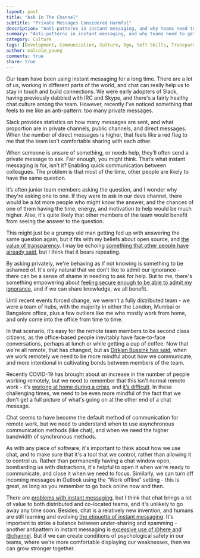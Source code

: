 ```yaml
---
layout: post
title: "Ask In The Channel"
subtitle: "Private Messages Considered Harmful"
description: "Anti-patterns in instant messaging, and why teams need to get more comfortable about being vulnerable."
summary: "Anti-patterns in instant messaging, and why teams need to get more comfortable about being vulnerable."
category: Culture
tags: [Development, Communication, Culture, Ego, Soft Skills, Transparency]
author: malcolm_young
comments: true
share: true
---
```


Our team have been using instant messaging for a long time. There are a lot of us, working in different parts of the world, and chat can really help us to stay in touch and build connections. We were early adopters of Slack, having previously dabbled with IRC and Skype, and there's a fairly healthy chat culture among the team. However, recently I’ve noticed something that feels to me like an anti-pattern: too many private messages. 

Slack provides statistics on how many messages are sent, and what proportion are in private channels, public channels, and direct messages. When the number of direct messages is higher, that feels like a red flag to me that the team isn't comfortable sharing with each other.

When someone is unsure of something, or needs help, they’ll often send a private message to ask. Fair enough, you might think. That’s what instant messaging is for, isn’t it? Enabling quick communication between colleagues. The problem is that most of the time, other people are likely to have the same question. 

It’s often junior team members asking the question, and I wonder why they're asking one to one. If they were to ask in our devs channel, there would be a lot more people who might know the answer, and the chances of one of them having the time, energy, and motivation to help would be much higher. Also, it's quite likely that other members of the team would benefit from seeing the answer to the question. 

This might just be a grumpy old man getting fed up with answering the same question again, but it fits with my beliefs about open source, and [the value of transparency][transparency]. I may be echoing [something that other people have already said][harmful], but I think that it bears repeating.

By asking privately, we're behaving as if not knowing is something to be ashamed of. It's only natural that we don’t like to admit our ignorance - there can be a sense of shame in needing to ask for help. But to me, there's something empowering about [feeling secure enough to be able to admit my ignorance][Andrew], and if we can share knowledge, we all benefit.

Until recent events forced change, we weren’t a fully distributed team - we were a team of hubs, with the majority in either the London, Mumbai or Bangalore office, plus a few outliers like me who mostly work from home, and only come into the office from time to time.

In that scenario, it’s easy for the remote team members to be second class citizens, as the office-based people inevitably have face-to-face conversations, perhaps at lunch or while getting a cup of coffee. Now that we're all remote, that has changed, but as [Dirkjan Bussink has said][dirkjan], when we work remotely we need to be more mindful about how we communicate, and more intentional in cultivating bonds between members of the team.

Recently COVID-19 has brought about an increase in the number of people working remotely, but we need to remember that this isn't normal remote work - it’s [working at home during a crisis][crisis], and [it’s difficult][hanselman]. In these challenging times, we need to be even more mindful of the fact that we don't get a full picture of what's going on at the other end of a chat message.

Chat seems to have become the default method of communication for remote work, but we need to understand when to use asynchronous communication methods (like chat), and when we need the higher bandwidth of synchronous methods. 

As with any piece of software, it's important to think about how we use chat, and to make sure that it's a tool that we control, rather than allowing it to control us. Rather than permanently having a chat window open, bombarding us with distractions, it's helpful to open it when we're ready to communicate, and close it when we need to focus. Similarly, we can turn off incoming messages in Outlook using the “Work offline” setting - this is great, as long as you remember to go back online now and then.

There are [problems with instant messaging][fried], but I think that chat brings a lot of value to both distributed and co-located teams, and it's unlikely to go away any time soon. Besides, chat is a relatively new invention, and humans are still learning and evolving [the etiquette of instant messaging][etiquette]. It's important to strike a balance between under-sharing and spamming - another antipattern in instant messaging is [excessive use of @here and @channel][here channel]. But if we can create conditions of psychological safety in our teams, where we're more comfortable displaying our weaknesses, then we can grow stronger together.


[transparency]: https://capgemini.github.io/devops/transparency-of-things/
[harmful]: http://sexysexypenguins.com/2012/05/23/irc-private-messages-considered-harmful/
[Andrew]: https://capgemini.github.io/development/its-sometimes-clever-to-admit/
[crisis]: https://twitter.com/neilmwebb/status/1245012958415073282
[hanselman]: https://www.hanselman.com/blog/QuarantineWorkIsNotRemoteWork.aspx
[dirkjan]: https://www.youtube.com/watch?v=pi6bHUkoBgY&list=PLBzScQzZ83I_VX8zgmLqIfma_kJs3RRmu&index=3&t=0s
[fried]: https://basecamp.com/guides/group-chat-problems
[etiquette]: https://red-route.org/articles/how-be-rude-people-youve-never-met-or-how-medium-defines-etiquette
[here channel]: https://slack.com/intl/en-gb/help/articles/202009646-Notify-a-channel-or-workspace
[communication]: https://capgemini.github.io/engineering-courses/communication/
